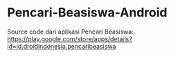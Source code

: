 # Pencari-Beasiswa-Android

Source code dari aplikasi Pencari Beasiswa: https://play.google.com/store/apps/details?id=id.droidindonesia.pencaribeasiswa
